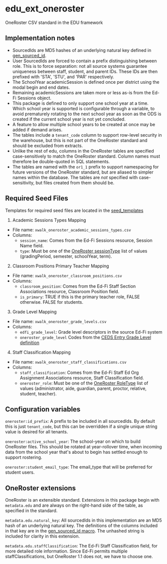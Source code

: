# edu_ext_oneroster
OneRoster CSV standard in the EDU framework

## Implementation notes
- SourcedIds are MD5 hashes of an underlying natural key defined in [gen_sourced_id](macros/gen_sourced_id.sql).
- User SourcedIds are forced to contain a prefix distinguishing between role. 
  This is to force separation: not all source systems guarantee uniqueness between
  staff, student, and parent IDs. These IDs are then prefixed with 'STA', 'STU',
  and 'PAR' respectively.
- The SchoolYear academicSession is defined once per district using the modal begin
  and end dates. 
- Remaining academicSessions are taken more or less as-is from the Ed-Fi Sessions object.
- This package is defined to only support one school year at a time. Which school year
  is supported is configurable through a variable, to avoid prematurely rotating
  to the next school year as soon as the ODS is created if the current school year
  is not yet concluded.
- A feature to allow multiple school years to be created at once may be added if 
  demand arises.
- The tables include a `tenant_code` column to support row-level security in the warehouse,
  but this is not part of the OneRoster standard and should be excluded from extracts.
- Unlike the rest of edu, columns in the OneRoster tables are specified case-sensitively
  to match the OneRoster standard. Column names must therefore be double-quoted 
  in SQL statements.
- The tables are named with the `or1_1` prefix to support namespacing for future
  versions of the OneRoster standard, but are aliased to simpler names within the
  database. The tables are _not_ specified with case-sensitivity, but files
  created from them should be.

## Required Seed Files
Templates for required seed files are located in the [seed_templates](seed_templates/)

1. Academic Sessions Types Mapping
- File name: `xwalk_oneroster_academic_sessions_types.csv`
- Columns:
  - `session_name`: Comes from the Ed-Fi Sessions resource, Session Name field.
  - `type`: Must be one of the [OneRoster sessionType](http://www.imsglobal.org/oneroster-v11-final-specification#_Toc480452027) list of values (gradingPeriod, semester, schoolYear, term).

2. Classroom Positions Primary Teacher Mapping
- File name: `xwalk_oneroster_classroom_positions.csv`
- Columns:
  - `classroom_position`: Comes from the Ed-Fi Staff Section Associations resource, Classroom Position field.
  - `is_primary`: TRUE if this is the primary teacher role, FALSE otherwise. FALSE for students.

3. Grade Level Mapping
- File name: `xwalk_oneroster_grade_levels.csv`
- Columns: 
  - `edfi_grade_level`: Grade level descriptors in the source Ed-Fi system
  - `oneroster_grade_level` Codes from the [CEDS Entry Grade Level definition](https://ceds.ed.gov/CEDSElementDetails.aspx?TermId=7100)

4. Staff Classification Mapping
- File name: `xwalk_oneroster_staff_classifications.csv`
- Columns:
  - `staff_classification`: Comes from the Ed-Fi Staff Ed Org Assignment Associations resource, Staff Classification field.
  - `oneroster_role`: Must be one of the [OneRoster RoleType](http://www.imsglobal.org/oneroster-v11-final-specification#_Toc480452025) list of values (administrator, aide, guardian, parent, proctor, relative, student, teacher).

## Configuration variables
`oneroster:id_prefix`: A prefix to be included in all sourcedIds. By default this is just `tenant_code`, but this can be overridden if a single unique string value is desired for all tenants.

`oneroster:active_school_year`: The school-year on which to build OneRoster files. This should be rotated at year-rollover time, when incoming data from the school year that's about to begin has settled enough to support rostering.

`oneroster:student_email_type`: The email_type that will be preferred for student users. 

## OneRoster extensions
OneRoster is an extensible standard. Extensions in this package begin with `metadata.edu` and are always on the right-hand side of the table, as specified in the standard.

`metadata.edu.natural_key`: All sourcedIds in this implementation are an MD5 hash of an underlying natural key. The definitions of the columns included in that key are in the [gen_sourced_id macro](macros/gen_sourced_id.sql). The unhashed string is included for clarity in this extension.

`metadata.edu.staffClassification`: The Ed-Fi Staff Classification field, for more
detailed role information. Since Ed-Fi permits multiple staffClassifications, 
but OneRoster 1.1 does not, we have to choose one.